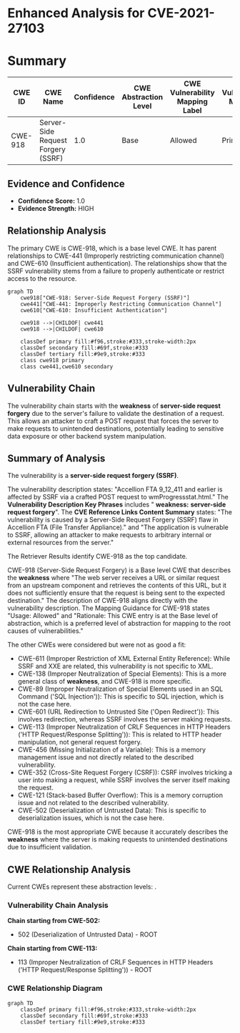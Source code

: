 # Enhanced Analysis for CVE-2021-27103

# Summary
| CWE ID | CWE Name | Confidence | CWE Abstraction Level | CWE Vulnerability Mapping Label | CWE-Vulnerability Mapping Notes |
|---|---|---|---|---|---|
| CWE-918 | Server-Side Request Forgery (SSRF) | 1.0 | Base | Allowed | Primary CWE |

## Evidence and Confidence

*   **Confidence Score:** 1.0
*   **Evidence Strength:** HIGH

## Relationship Analysis
The primary CWE is CWE-918, which is a base level CWE. It has parent relationships to CWE-441 (Improperly restricting communication channel) and CWE-610 (Insufficient authentication). The relationships show that the SSRF vulnerability stems from a failure to properly authenticate or restrict access to the resource.

```mermaid
graph TD
    cwe918["CWE-918: Server-Side Request Forgery (SSRF)"]
    cwe441["CWE-441: Improperly Restricting Communication Channel"]
    cwe610["CWE-610: Insufficient Authentication"]
    
    cwe918 -->|CHILDOF| cwe441
    cwe918 -->|CHILDOF| cwe610
    
    classDef primary fill:#f96,stroke:#333,stroke-width:2px
    classDef secondary fill:#69f,stroke:#333
    classDef tertiary fill:#9e9,stroke:#333
    class cwe918 primary
    class cwe441,cwe610 secondary
```

## Vulnerability Chain
The vulnerability chain starts with the **weakness** of **server-side request forgery** due to the server's failure to validate the destination of a request. This allows an attacker to craft a POST request that forces the server to make requests to unintended destinations, potentially leading to sensitive data exposure or other backend system manipulation.

## Summary of Analysis
The vulnerability is a **server-side request forgery (SSRF)**.

The vulnerability description states: "Accellion FTA 9_12_411 and earlier is affected by SSRF via a crafted POST request to wmProgressstat.html." The **Vulnerability Description Key Phrases** includes " **weakness:** **server-side request forgery**". The **CVE Reference Links Content Summary** states: "The vulnerability is caused by a Server-Side Request Forgery (SSRF) flaw in Accellion FTA (File Transfer Appliance)." and "The application is vulnerable to SSRF, allowing an attacker to make requests to arbitrary internal or external resources from the server."

The Retriever Results identify CWE-918 as the top candidate.

CWE-918 (Server-Side Request Forgery) is a Base level CWE that describes the **weakness** where "The web server receives a URL or similar request from an upstream component and retrieves the contents of this URL, but it does not sufficiently ensure that the request is being sent to the expected destination." The description of CWE-918 aligns directly with the vulnerability description. The Mapping Guidance for CWE-918 states "Usage: Allowed" and "Rationale: This CWE entry is at the Base level of abstraction, which is a preferred level of abstraction for mapping to the root causes of vulnerabilities."

The other CWEs were considered but were not as good a fit:
*   CWE-611 (Improper Restriction of XML External Entity Reference): While SSRF and XXE are related, this vulnerability is not specific to XML.
*   CWE-138 (Improper Neutralization of Special Elements): This is a more general class of **weakness**, and CWE-918 is more specific.
*   CWE-89 (Improper Neutralization of Special Elements used in an SQL Command ('SQL Injection')): This is specific to SQL injection, which is not the case here.
*   CWE-601 (URL Redirection to Untrusted Site ('Open Redirect')): This involves redirection, whereas SSRF involves the server making requests.
*   CWE-113 (Improper Neutralization of CRLF Sequences in HTTP Headers ('HTTP Request/Response Splitting')): This is related to HTTP header manipulation, not general request forgery.
*   CWE-456 (Missing Initialization of a Variable): This is a memory management issue and not directly related to the described vulnerability.
*   CWE-352 (Cross-Site Request Forgery (CSRF)): CSRF involves tricking a user into making a request, while SSRF involves the server itself making the request.
*   CWE-121 (Stack-based Buffer Overflow): This is a memory corruption issue and not related to the described vulnerability.
*   CWE-502 (Deserialization of Untrusted Data): This is specific to deserialization issues, which is not the case here.

CWE-918 is the most appropriate CWE because it accurately describes the **weakness** where the server is making requests to unintended destinations due to insufficient validation.


## CWE Relationship Analysis

Current CWEs represent these abstraction levels: .


### Vulnerability Chain Analysis

**Chain starting from CWE-502:**
- 502 (Deserialization of Untrusted Data) - ROOT


**Chain starting from CWE-113:**
- 113 (Improper Neutralization of CRLF Sequences in HTTP Headers ('HTTP Request/Response Splitting')) - ROOT



### CWE Relationship Diagram

```mermaid
graph TD
    classDef primary fill:#f96,stroke:#333,stroke-width:2px
    classDef secondary fill:#69f,stroke:#333
    classDef tertiary fill:#9e9,stroke:#333
```